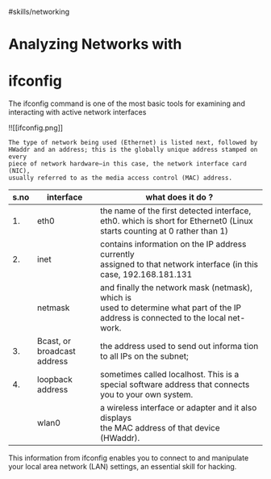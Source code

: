 #skills/networking 

# Analyzing Networks with

# ifconfig
The ifconfig command is one of the most basic tools for examining and
interacting with active network interfaces

!![[ifconfig.png]]

```
The type of network being used (Ethernet) is listed next, followed by
HWaddr and an address; this is the globally unique address stamped on every
piece of network hardware—in this case, the network interface card (NIC),
usually referred to as the media access control (MAC) address.
```

| s.no | interface                   | what does it do ?                                                                                                                         |
| ---- | --------------------------- | ----------------------------------------------------------------------------------------------------------------------------------------- |
| 1.   | eth0                        | the name of the first detected interface, eth0. which is short for Ethernet0 (Linux starts counting at 0 rather than 1)                   |
| 2.   | inet                        | contains information on the IP address currently<br>assigned to that network interface (in this case, 192.168.181.131                     |
|      | netmask                     | and finally the network mask (netmask), which is<br>used to determine what part of the IP address is connected to the local net-<br>work. |
| 3.   | Bcast, or broadcast address | the address used to send out informa tion to all IPs on the subnet;                                                                       |
| 4.   | loopback address            | sometimes called localhost. This is a special software address that connects you to your own system.                                      |
|      | wlan0                       | a wireless interface or adapter and it also displays<br>the MAC address of that device (HWaddr).                                          |

This information from ifconfig enables you to connect to and manipulate your local area network (LAN) settings, an essential skill for hacking.


